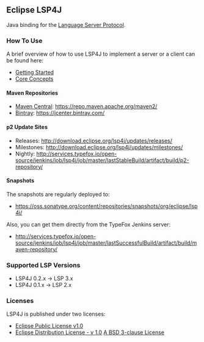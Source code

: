 ## Eclipse LSP4J

Java binding for the [Language Server Protocol](https://github.com/Microsoft/language-server-protocol).

### How To Use

A brief overview of how to use LSP4J to implement a server or a client can be found here:

 * [Getting Started](documentation/README.md)
 * [Core Concepts](documentation/jsonrpc.md)

#### Maven Repositories

 * [Maven Central](https://repo.maven.apache.org/maven2/org/eclipse/lsp4j/): https://repo.maven.apache.org/maven2/
 * [Bintray](https://bintray.com/bintray/jcenter/org.eclipse.lsp4j%3Aorg.eclipse.lsp4j/): https://jcenter.bintray.com/

#### p2 Update Sites

 * Releases: http://download.eclipse.org/lsp4j/updates/releases/
 * Milestones: http://download.eclipse.org/lsp4j/updates/milestones/
 * Nightly: http://services.typefox.io/open-source/jenkins/job/lsp4j/job/master/lastStableBuild/artifact/build/p2-repository/

#### Snapshots

The snapshots are regularly deployed to:
 * https://oss.sonatype.org/content/repositories/snapshots/org/eclipse/lsp4j/

Also, you can get them directly from the TypeFox Jenkins server:
 * http://services.typefox.io/open-source/jenkins/job/lsp4j/job/master/lastSuccessfulBuild/artifact/build/maven-repository/

### Supported LSP Versions

 * LSP4J 0.2.x &rarr; LSP 3.x
 * LSP4J 0.1.x &rarr; LSP 2.x

### Licenses

LSP4J is published under two licenses:

 * [Eclipse Public License v1.0](https://www.eclipse.org/legal/epl-v10.html)
 * [Eclipse Distribution License - v 1.0](https://www.eclipse.org/org/documents/edl-v10.php) [A BSD 3-clause License](https://opensource.org/licenses/BSD-3-Clause)
